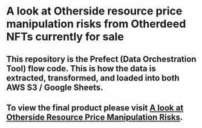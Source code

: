 # **A look at Otherside resource price manipulation risks from Otherdeed NFTs currently for sale**
## This repository is the Prefect (Data Orchestration Tool) flow code. This is how the data is extracted, transformed, and loaded into both AWS S3 / Google Sheets.
## To view the final product please visit [A look at Otherside Resource Price Manipulation Risks](https://otherside-resource.streamlit.app/).
